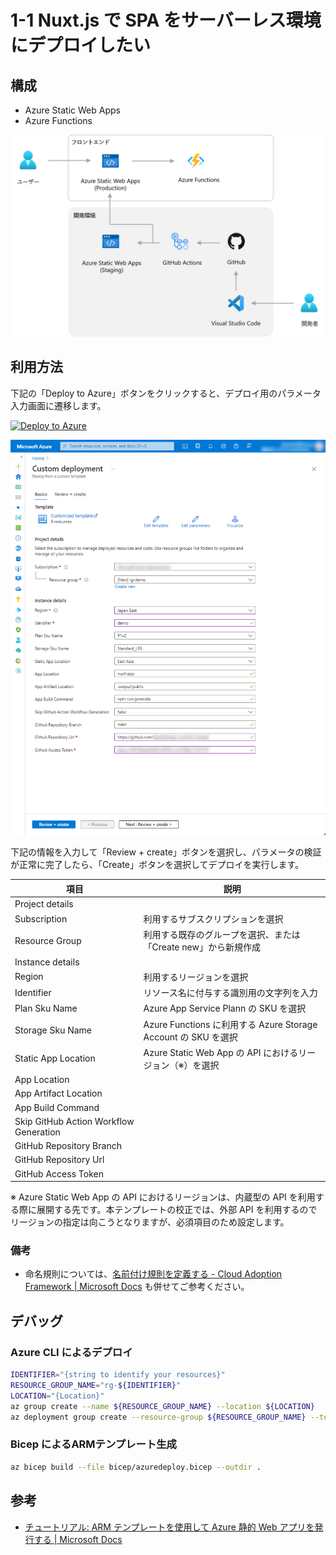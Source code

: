 # 1-1	Nuxt.js で SPA をサーバーレス環境にデプロイしたい

## 構成

- Azure Static Web Apps
- Azure Functions

![構成図](./docs/images/1-1_spa-on-serverless_structure.png)

## 利用方法

下記の「Deploy to Azure」ボタンをクリックすると、デプロイ用のパラメータ入力画面に遷移します。

[![Deploy to Azure](https://aka.ms/deploytoazurebutton)](https://portal.azure.com/#create/Microsoft.Template/uri/https%3A%2F%2Fraw.githubusercontent.com%2Fquickstart-templates%2FAzure-for-startups%2Fmain%2F1_web-application%2F1-1_spa-on-serverless%2Fazuredeploy.json)

![デプロイのパラメータ入力画面](./docs/images/deploy_001.png)

下記の情報を入力して「Review + create」ボタンを選択し、パラメータの検証が正常に完了したら、「Create」ボタンを選択してデプロイを実行します。

| 項目 | 説明 |
|----|----|
| Project details | |
| Subscription | 利用するサブスクリプションを選択 |
| Resource Group | 利用する既存のグループを選択、または「Create new」から新規作成 |
| Instance details | |
| Region | 利用するリージョンを選択 |
| Identifier | リソース名に付与する識別用の文字列を入力 |
| Plan Sku Name | Azure App Service Plann の SKU を選択 |
| Storage Sku Name | Azure Functions に利用する Azure Storage Account の SKU を選択 |
| Static App Location | Azure Static Web App の API におけるリージョン（※）を選択 |
| App Location | |
| App Artifact Location | |
| App Build Command | |
| Skip GitHub Action Workflow Generation | |
| GitHub Repository Branch | |
| GitHub Repository Url | |
| GitHub Access Token | |



※ Azure Static Web App の API におけるリージョンは、内蔵型の API を利用する際に展開する先です。本テンプレートの校正では、外部 API を利用するのでリージョンの指定は向こうとなりますが、必須項目のため設定します。

### 備考

- 命名規則については、[名前付け規則を定義する - Cloud Adoption Framework | Microsoft Docs](https://docs.microsoft.com/ja-jp/azure/cloud-adoption-framework/ready/azure-best-practices/resource-naming) も併せてご参考ください。

## デバッグ

### Azure CLI によるデプロイ

```bash
IDENTIFIER="{string to identify your resources}"
RESOURCE_GROUP_NAME="rg-${IDENTIFIER}"
LOCATION="{Location}"
az group create --name ${RESOURCE_GROUP_NAME} --location ${LOCATION}
az deployment group create --resource-group ${RESOURCE_GROUP_NAME} --template-file bicep/azuredeploy.bicep
```


### Bicep によるARMテンプレート生成

```bash
az bicep build --file bicep/azuredeploy.bicep --outdir .
```


## 参考

- [チュートリアル: ARM テンプレートを使用して Azure 静的 Web アプリを発行する | Microsoft Docs](https://docs.microsoft.com/ja-jp/azure/static-web-apps/publish-azure-resource-manager?tabs=azure-cli)